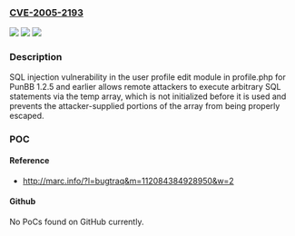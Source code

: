 ### [CVE-2005-2193](https://cve.mitre.org/cgi-bin/cvename.cgi?name=CVE-2005-2193)
![](https://img.shields.io/static/v1?label=Product&message=n%2Fa&color=blue)
![](https://img.shields.io/static/v1?label=Version&message=n%2Fa&color=blue)
![](https://img.shields.io/static/v1?label=Vulnerability&message=n%2Fa&color=brighgreen)

### Description

SQL injection vulnerability in the user profile edit module in profile.php for PunBB 1.2.5 and earlier allows remote attackers to execute arbitrary SQL statements via the temp array, which is not initialized before it is used and prevents the attacker-supplied portions of the array from being properly escaped.

### POC

#### Reference
- http://marc.info/?l=bugtraq&m=112084384928950&w=2

#### Github
No PoCs found on GitHub currently.

